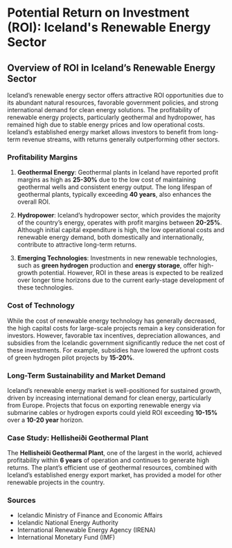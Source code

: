 # Potential Return on Investment (ROI): Iceland's Renewable Energy Sector

## Overview of ROI in Iceland’s Renewable Energy Sector

Iceland’s renewable energy sector offers attractive ROI opportunities due to its abundant natural resources, favorable government policies, and strong international demand for clean energy solutions. The profitability of renewable energy projects, particularly geothermal and hydropower, has remained high due to stable energy prices and low operational costs. Iceland’s established energy market allows investors to benefit from long-term revenue streams, with returns generally outperforming other sectors.

### Profitability Margins

1. **Geothermal Energy**: Geothermal plants in Iceland have reported profit margins as high as **25-30%** due to the low cost of maintaining geothermal wells and consistent energy output. The long lifespan of geothermal plants, typically exceeding **40 years**, also enhances the overall ROI.
   
2. **Hydropower**: Iceland’s hydropower sector, which provides the majority of the country’s energy, operates with profit margins between **20-25%**. Although initial capital expenditure is high, the low operational costs and renewable energy demand, both domestically and internationally, contribute to attractive long-term returns.

3. **Emerging Technologies**: Investments in new renewable technologies, such as **green hydrogen** production and **energy storage**, offer high-growth potential. However, ROI in these areas is expected to be realized over longer time horizons due to the current early-stage development of these technologies.

### Cost of Technology

While the cost of renewable energy technology has generally decreased, the high capital costs for large-scale projects remain a key consideration for investors. However, favorable tax incentives, depreciation allowances, and subsidies from the Icelandic government significantly reduce the net cost of these investments. For example, subsidies have lowered the upfront costs of green hydrogen pilot projects by **15-20%**.

### Long-Term Sustainability and Market Demand

Iceland’s renewable energy market is well-positioned for sustained growth, driven by increasing international demand for clean energy, particularly from Europe. Projects that focus on exporting renewable energy via submarine cables or hydrogen exports could yield ROI exceeding **10-15%** over a **10-20 year** horizon.

### Case Study: Hellisheiði Geothermal Plant

The **Hellisheiði Geothermal Plant**, one of the largest in the world, achieved profitability within **6 years** of operation and continues to generate high returns. The plant’s efficient use of geothermal resources, combined with Iceland’s established energy export market, has provided a model for other renewable projects in the country.

### Sources
- Icelandic Ministry of Finance and Economic Affairs
- Icelandic National Energy Authority
- International Renewable Energy Agency (IRENA)
- International Monetary Fund (IMF)